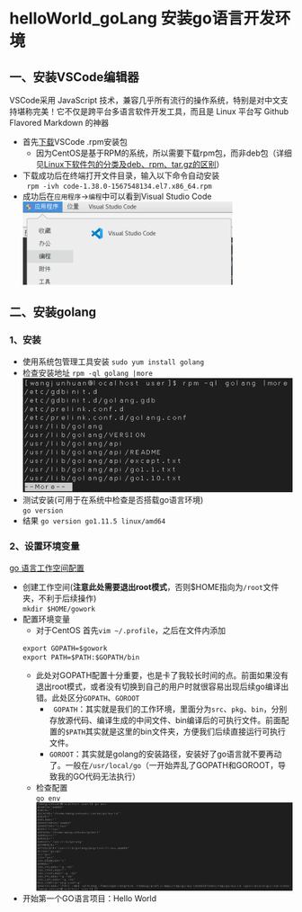 # helloWorld_goLang 安装go语言开发环境
## 一、安装VSCode编辑器
VSCode采用 JavaScript 技术，兼容几乎所有流行的操作系统，特别是对中文支持堪称完美！它不仅是跨平台多语言软件开发工具，而且是 Linux 平台写 Github Flavored Markdown 的神器
- 首先[下载](https://code.visualstudio.com/download)VSCode .rpm安装包
    - 因为CentOS是基于RPM的系统，所以需要下载rpm包，而非deb包（详细见[Linux下软件包的分类及deb、rpm、tar.gz的区别](https://blog.csdn.net/liu865033503/article/details/86014773)）
- 下载成功后在终端打开文件目录，输入以下命令自动安装  
 ` rpm -ivh code-1.38.0-1567548134.el7.x86_64.rpm`
- 成功后在`应用程序`->`编程`中可以看到Visual Studio Code  
    ![code](image/1.png)
## 二、安装golang
### 1、安装
-  使用系统包管理工具安装
`sudo yum install golang`
-  检查安装地址
`rpm -ql golang |more`  
![安装地址](image/2.png)
-  测试安装(可用于在系统中检查是否搭载go语言环境)   
`go version`
-  结果
`go version go1.11.5 linux/amd64`
### 2、设置环境变量
[go 语言工作空间配置](https://go-zh.org/doc/code.html)
-  创建工作空间(**注意此处需要退出root模式**，否则$HOME指向为`/root`文件夹，不利于后续操作)  
`mkdir $HOME/gowork`
-  配置环境变量
    - 对于CentOS 首先`vim ~/.profile`，之后在文件内添加
    ```
    export GOPATH=$gowork
    export PATH=$PATH:$GOPATH/bin
    ```
    -  此处对GOPATH配置十分重要，也是卡了我较长时间的点。前面如果没有退出root模式，或者没有切换到自己的用户时就很容易出现后续go编译出错。此处区分`GOPATH`、`GOROOT`
        - ` GOPATH`：其实就是我们的工作环境，里面分为`src`、`pkg`、`bin`，分别存放源代码、编译生成的中间文件、bin编译后的可执行文件。前面配置的`$PATH`其实就是这里的bin文件夹，方便我们后续直接运行可执行文件。
        - `GOROOT`：其实就是golang的安装路径，安装好了go语言就不要再动了。一般在`/usr/local/go`（一开始弄乱了GOPATH和GOROOT，导致我的GO代码无法执行）
    -  检查配置  
    `go env`  
    ![检查配置](/image/3.png)
-  开始第一个GO语言项目：Hello World